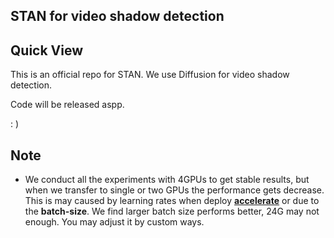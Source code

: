 ## STAN for video shadow detection

## Quick View

This is an official repo for STAN.  We use Diffusion for video shadow detection. 

Code will be released aspp. 

: )

## Note

* We conduct all the experiments with 4GPUs to get stable results, but when we transfer to single or two GPUs the performance gets decrease. This is may caused by learning rates when deploy **[accelerate](https://huggingface.co/docs/accelerate/index)** or due to the **batch-size**.  We find larger batch size performs better,  24G may not enough. You may adjust it by custom ways. 